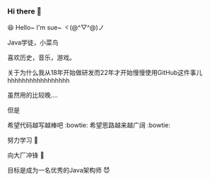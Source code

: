 ### Hi there 👋

:laughing: Hello~  I'm sue~ ヾ(@^▽^@)ノ

Java学徒，小菜鸟

喜欢历史，音乐，游戏。

关于为什么我从18年开始做研发而22年才开始慢慢使用GitHub这件事儿hhhhhhhhhhhhhhhhh

虽然用的比较晚....

但是

希望代码越写越棒吧 :bowtie:
希望思路越来越广阔 :bowtie:

努力学习 :punch:

向大厂冲锋 :punch:

目标是成为一名优秀的Java架构师 :smiling_imp:


<!--
**sxrossweisse/sxrossweisse** is a ✨ _special_ ✨ repository because its `README.md` (this file) appears on your GitHub profile.

Here are some ideas to get you started:

- 🔭 I’m currently working on ...
- 🌱 I’m currently learning ...
- 👯 I’m looking to collaborate on ...
- 🤔 I’m looking for help with ...
- 💬 Ask me about ...
- 📫 How to reach me: ...
- 😄 Pronouns: ...
- ⚡ Fun fact: ...
-->

